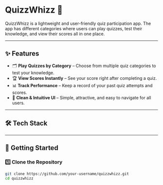 # QuizzWhizz 🎯  

QuizzWhizz is a lightweight and user-friendly quiz participation app.
The app has different categories where users can play quizzes, test their knowledge, and view their scores all in one place.

---

## ✨ Features  

- 🗂️ **Play Quizzes by Category** – Choose from multiple quiz categories to test your knowledge.  
- 🏆 **View Scores Instantly** – See your score right after completing a quiz.  
- 📊 **Track Performance** – Keep a record of your past quiz attempts and scores.  
- 🎨 **Clean & Intuitive UI** – Simple, attractive, and easy to navigate for all users.  

---

## 🛠️ Tech Stack  



---

## 🚀 Getting Started  

### 1️⃣ Clone the Repository  
```bash
git clone https://github.com/your-username/quizzwhizz.git
cd quizzwhizz

